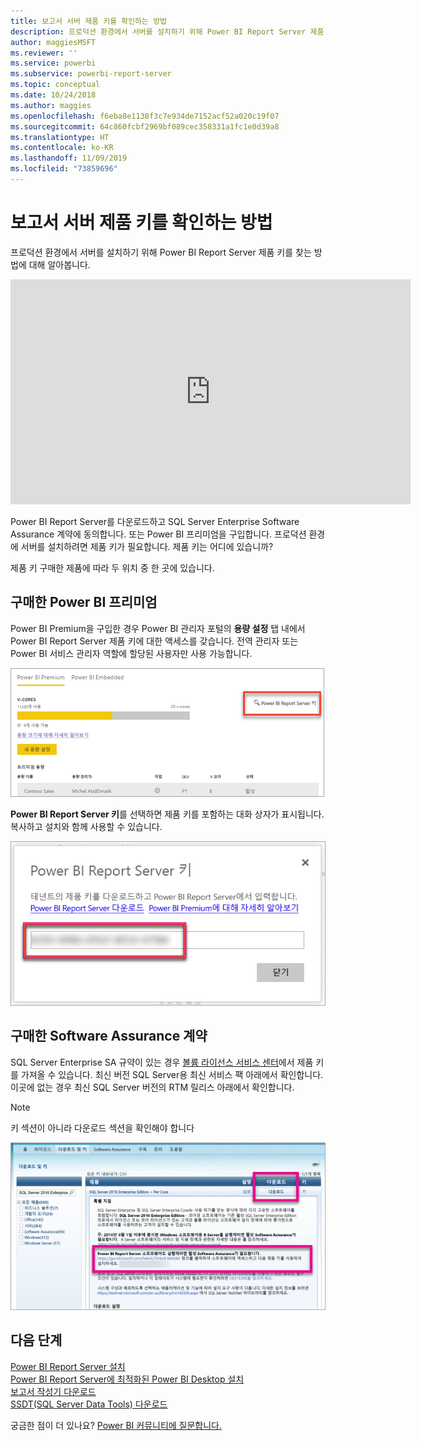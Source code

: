 ```yaml
---
title: 보고서 서버 제품 키를 확인하는 방법
description: 프로덕션 환경에서 서버를 설치하기 위해 Power BI Report Server 제품 키를 찾는 방법에 대해 알아봅니다.
author: maggiesMSFT
ms.reviewer: ''
ms.service: powerbi
ms.subservice: powerbi-report-server
ms.topic: conceptual
ms.date: 10/24/2018
ms.author: maggies
ms.openlocfilehash: f6eba8e1138f3c7e934de7152acf52a020c19f07
ms.sourcegitcommit: 64c860fcbf2969bf089cec358331a1fc1e0d39a8
ms.translationtype: HT
ms.contentlocale: ko-KR
ms.lasthandoff: 11/09/2019
ms.locfileid: "73859696"
---
```

# <a name="how-to-find-your-report-server-product-key"></a>보고서 서버 제품 키를 확인하는 방법
프로덕션 환경에서 서버를 설치하기 위해 Power BI Report Server 제품 키를 찾는 방법에 대해 알아봅니다.

<iframe width="640" height="360" src="https://www.youtube.com/embed/6CQnf-NGtpU?rel=0&amp;showinfo=0" frameborder="0" allowfullscreen></iframe>

Power BI Report Server를 다운로드하고 SQL Server Enterprise Software Assurance 계약에 동의합니다. 또는 Power BI 프리미엄을 구입합니다. 프로덕션 환경에 서버를 설치하려면 제품 키가 필요합니다. 제품 키는 어디에 있습니까? 

제품 키 구매한 제품에 따라 두 위치 중 한 곳에 있습니다.

## <a name="purchased-power-bi-premium"></a>구매한 Power BI 프리미엄
Power BI Premium을 구입한 경우 Power BI 관리자 포털의 **용량 설정** 탭 내에서 Power BI Report Server 제품 키에 대한 액세스를 갖습니다. 전역 관리자 또는 Power BI 서비스 관리자 역할에 할당된 사용자만 사용 가능합니다.

![프리미엄 설정 내의 Power BI Report Server 키](media/find-product-key/pbirs-product-key.png)

**Power BI Report Server 키**를 선택하면 제품 키를 포함하는 대화 상자가 표시됩니다. 복사하고 설치와 함께 사용할 수 있습니다.

![Power BI Report Server 제품 키](media/find-product-key/pbirs-product-key-dialog.png)

## <a name="purchased-software-assurance-agreement"></a>구매한 Software Assurance 계약
SQL Server Enterprise SA 규약이 있는 경우 [볼륨 라이선스 서비스 센터](https://www.microsoft.com/Licensing/servicecenter/)에서 제품 키를 가져올 수 있습니다. 최신 버전 SQL Server용 최신 서비스 팩 아래에서 확인합니다. 이곳에 없는 경우 최신 SQL Server 버전의 RTM 릴리스 아래에서 확인합니다.

> [!NOTE]
> 키 섹션이 아니라 다운로드 섹션을 확인해야 합니다
> 
> 

![](media/find-product-key/vlsc-download.png "Volume Licensing Service Center")

## <a name="next-steps"></a>다음 단계
[Power BI Report Server 설치](install-report-server.md)  
[Power BI Report Server에 최적화된 Power BI Desktop 설치](install-powerbi-desktop.md)  
[보고서 작성기 다운로드](https://www.microsoft.com/download/details.aspx?id=53613)  
[SSDT(SQL Server Data Tools) 다운로드](https://go.microsoft.com/fwlink/?LinkID=616714)

궁금한 점이 더 있나요? [Power BI 커뮤니티에 질문합니다.](https://community.powerbi.com/)

